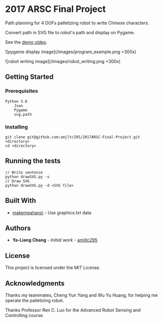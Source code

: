 # 2017 ARSC Final Project
Path planning for 4 DOFs palletizing robot to write Chinese characters.

Convert path in SVG file to robot's path and display on Pygame.

See the [demo video](https://www.youtube.com/watch?v=yH4Tf5Qy-iw&feature=youtu.be).

![pygame display image](/images/program_example.png =300x)

![robot writing image](/images/robot_writing.png =300x)


## Getting Started

### Prerequisites
```
Python 3.6
    Json
    Pygame
    svg.path
```

### Installing

```
git clone git@github.com:amjltc295/2017ARSC-Final-Project.git <directory> 
cd <directory>
```

## Running the tests

```
// Write sentence
python drawSVG.py -s
// Draw SVG
python drawSVG.py -d <SVG file>
```


## Built With

* [makemeahanzi](https://github.com/skishore/makemeahanzi) - Use graphics.txt data


## Authors

* **Ya-Liang Chang** - *Initial work* - [amjltc295](https://github.com/amjltc295)


## License

This project is licensed under the MIT License.


## Acknowledgments

Thanks my teammates, Cheng Yun Yang and  Wu Yu Huang, for helping me operate the palletizing robot.

Thanks Professor Ren C. Luo for the Advanced Robot Sensing and Controlling course.



